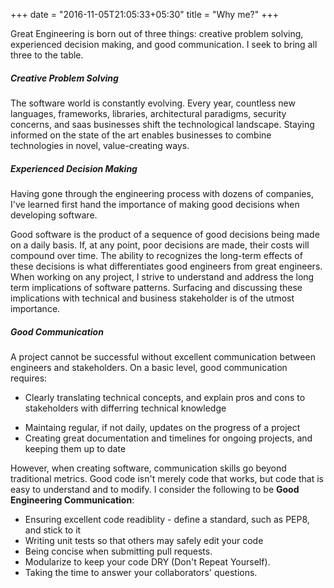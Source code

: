 +++
date = "2016-11-05T21:05:33+05:30"
title = "Why me?"
+++

Great Engineering is born out of three things: creative problem solving, experienced decision making, and good communication. I seek to bring all three to the table.

##### Creative Problem Solving
The software world is constantly evolving. Every year, countless new languages, frameworks, libraries, architectural paradigms, security concerns, and saas businesses shift the technological landscape. Staying informed on the state of the art enables businesses to combine technologies in novel, value-creating ways.


##### Experienced Decision Making
Having gone through the engineering process with dozens of companies, I've learned first hand the importance of making good decisions when developing software. 

Good software is the product of a sequence of good decisions being made on a daily basis. If, at any point, poor decisions are made, their costs will compound over time. The ability to recognizes the long-term effects of these decisions is what differentiates good engineers from great engineers. When working on any project, I strive to understand and address the long term implications of software patterns. Surfacing and discussing these implications with technical and business stakeholder is of the utmost importance.


##### Good Communication
A project cannot be successful without excellent communication between engineers and stakeholders. On a basic level, good communication requires:

- Clearly translating technical concepts, and explain pros and cons to stakeholders with differring technical knowledge
* Maintaing regular, if not daily, updates on the progress of a project
* Creating great documentation and timelines for ongoing projects, and keeping them up to date

However, when creating software, communication skills go beyond traditional metrics. Good code isn't merely code that works, but code that is easy to understand and to modify. I consider the following to be <b>Good Engineering Communication</b>:

* Ensuring excellent code readiblity - define a standard, such as PEP8, and stick to it
* Writing unit tests so that others may safely edit your code
* Being concise when submitting pull requests. 
* Modularize to keep your code DRY (Don't Repeat Yourself).
* Taking the time to answer your collaborators' questions.
